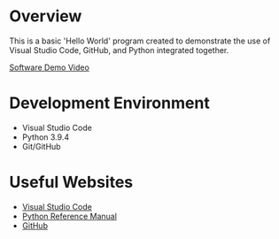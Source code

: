 # Overview

This is a basic 'Hello World' program created to demonstrate the use of Visual Studio Code, GitHub, and Python integrated together.

[Software Demo Video](https://youtu.be/J_xOc3aM_J4)

# Development Environment

* Visual Studio Code
* Python 3.9.4
* Git/GitHub

# Useful Websites

* [Visual Studio Code](https://code.visualstudio.com/)
* [Python Reference Manual](https://docs.python.org/3.9/reference/)
* [GitHub](https://github.com/)